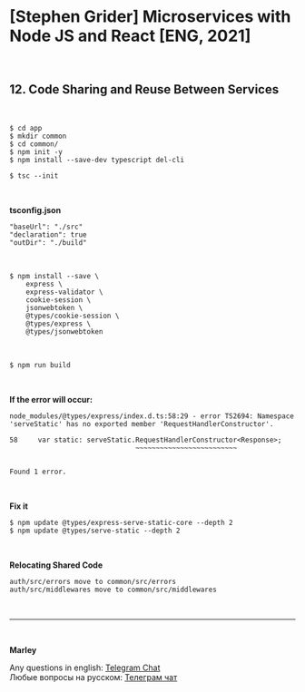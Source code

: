 # [Stephen Grider] Microservices with Node JS and React [ENG, 2021]

<br/>

## 12. Code Sharing and Reuse Between Services

<br/>

    $ cd app
    $ mkdir common
    $ cd common/
    $ npm init -y
    $ npm install --save-dev typescript del-cli

    $ tsc --init

<br/>

**tsconfig.json**

    "baseUrl": "./src"
    "declaration": true
    "outDir": "./build"

<br/>

```
$ npm install --save \
    express \
    express-validator \
    cookie-session \
    jsonwebtoken \
    @types/cookie-session \
    @types/express \
    @types/jsonwebtoken
```

<br/>

    $ npm run build

<br/>

**If the error will occur:**

```
node_modules/@types/express/index.d.ts:58:29 - error TS2694: Namespace 'serveStatic' has no exported member 'RequestHandlerConstructor'.

58     var static: serveStatic.RequestHandlerConstructor<Response>;
                               ~~~~~~~~~~~~~~~~~~~~~~~~~


Found 1 error.

```

<br/>

**Fix it**

```
$ npm update @types/express-serve-static-core --depth 2
$ npm update @types/serve-static --depth 2
```

<br/>

**Relocating Shared Code**

```
auth/src/errors move to common/src/errors
auth/src/middlewares move to common/src/middlewares
```

<!--
<br/>

### 06. An Easy Publish Command

<br/>

    $ npm version patch
    $ npm run build

<br/>

### 07. Relocating Shared Code


<br/>

    $ tsc

<br/>

    $ npm run publish

<br/>

### 08. Updating Import Statements

    $ cd auth
    $ npm install --save @grider-ms-tickets/common

<br/>

### 09. Updating the Common Module

    $ cd auth
    $ npm update @grider-ms-tickets/common -->

<br/>

---

<br/>

**Marley**

Any questions in english: <a href="https://jsdev.org/chat/">Telegram Chat</a>  
Любые вопросы на русском: <a href="https://jsdev.ru/chat/">Телеграм чат</a>
